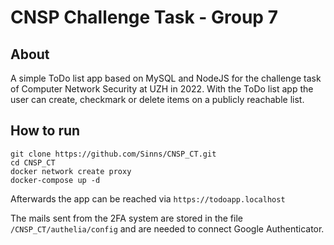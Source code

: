 # CNSP Challenge Task - Group 7

## About

A simple ToDo list app based on MySQL and NodeJS for the challenge task of Computer Network Security at UZH in 2022. 
With the ToDo list app the user can create, checkmark or delete items on a publicly reachable list. 

## How to run

```
git clone https://github.com/Sinns/CNSP_CT.git
cd CNSP_CT
docker network create proxy
docker-compose up -d
```

Afterwards the app can be reached via `https://todoapp.localhost`

The mails sent from the 2FA system are stored in the file `/CNSP_CT/authelia/config` and are needed to connect Google Authenticator.

